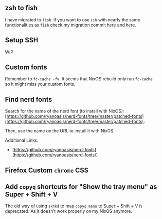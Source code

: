 ## zsh to fish
I have migrated to `fish`. If you want to use `zsh` with nearly the same functionalities as `fish` check my migration commit [here](https://github.com/HynDuf/nixos-conf/commit/7af7e76aea6e53e6ed0588de907b4ca8194097c7) and [here](https://github.com/HynDuf/nixos-conf/commit/ae4becb6399cc677bbca9f4c61f8cd87b21ebfdb). 
## Setup SSH
WIP
## Custom fonts
Remember to `fc-cache -fv`. It seems that NixOS rebuild only run `fc-cache` so it might miss your custom fonts.
## Find nerd fonts
Search for the name of the nerd font (to install with NixOS):
[https://github.com/ryanoasis/nerd-fonts/tree/master/patched-fonts](https://github.com/ryanoasis/nerd-fonts/tree/master/patched-fonts).

Then, use the name on the URL to install it with NixOS.

Additional Links:
- [https://github.com/ryanoasis/nerd-fonts](https://github.com/ryanoasis/nerd-fonts/)

## Firefox Custom `chrome` CSS

## Add `copyq` shortcuts for "Show the tray menu" as Super + Shift + V

The old way of using `sxhkd` to map `copyq menu` to Super + Shift + V is deprecated. As it doesn't work properly on my NixOS anymore.